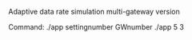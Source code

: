 Adaptive data rate simulation
multi-gateway version

Command:
./app settingnumber GWnumber
./app 5 3